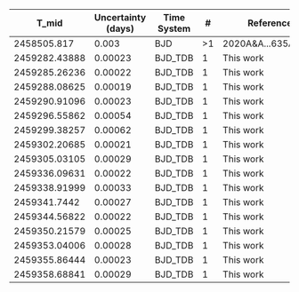 |T_mid|Uncertainty (days)           |Time System|#                                            |Reference                           |
|-----|-----------------------------|-----------|---------------------------------------------|------------------------------------|
|2458505.817|0.003                        |BJD        |>1                                           |2020A&A...635A..60D                 |
|2459282.43888|0.00023                      |BJD_TDB    |1                                            |This work                           |
|2459285.26236|0.00022                      |BJD_TDB    |1                                            |This work                           |
|2459288.08625|0.00019                      |BJD_TDB    |1                                            |This work                           |
|2459290.91096|0.00023                      |BJD_TDB    |1                                            |This work                           |
|2459296.55862|0.00054                      |BJD_TDB    |1                                            |This work                           |
|2459299.38257|0.00062                      |BJD_TDB    |1                                            |This work                           |
|2459302.20685|0.00021                      |BJD_TDB    |1                                            |This work                           |
|2459305.03105|0.00029                      |BJD_TDB    |1                                            |This work                           |
|2459336.09631|0.00022                      |BJD_TDB    |1                                            |This work                           |
|2459338.91999|0.00033                      |BJD_TDB    |1                                            |This work                           |
|2459341.7442|0.00027                      |BJD_TDB    |1                                            |This work                           |
|2459344.56822|0.00022                      |BJD_TDB    |1                                            |This work                           |
|2459350.21579|0.00025                      |BJD_TDB    |1                                            |This work                           |
|2459353.04006|0.00028                      |BJD_TDB    |1                                            |This work                           |
|2459355.86444|0.00023                      |BJD_TDB    |1                                            |This work                           |
|2459358.68841|0.00029                      |BJD_TDB    |1                                            |This work                           |
